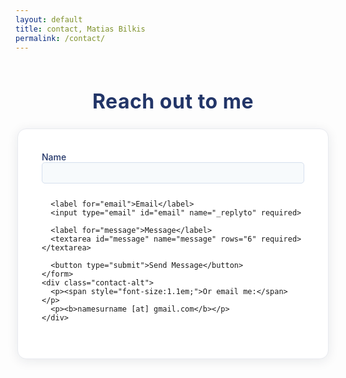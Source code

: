 ```yaml
---
layout: default
title: contact, Matias Bilkis
permalink: /contact/
---
```


<div class="contact-container">
  <h1 class="contact-title">Reach out to me</h1>
  <div class="contact-card">
    <form action="https://formspree.io/f/xovwvwok" method="POST" class="contact-form">
      <label for="name">Name</label>
      <input type="text" id="name" name="name" required>

      <label for="email">Email</label>
      <input type="email" id="email" name="_replyto" required>

      <label for="message">Message</label>
      <textarea id="message" name="message" rows="6" required></textarea>

      <button type="submit">Send Message</button>
    </form>
    <div class="contact-alt">
      <p><span style="font-size:1.1em;">Or email me:</span></p>
      <p><b>namesurname [at] gmail.com</b></p>
    </div>
  </div>
</div>

<style>
.contact-container {
  display: flex;
  flex-direction: column;
  align-items: center;
  padding: 0px 0 40px 0;  /* Reduced top and bottom padding */
  min-height: unset;        /* Remove or reduce this if you don't want forced height */
}


.contact-title {
  color: #223568;
  font-size: 2rem;
  font-weight: 700;
  margin-bottom: 24px;
  text-align: center;
  letter-spacing: 0.5px;
}

.contact-card {
  background: #fff;
  border-radius: 14px;
  box-shadow: 0 3px 18px rgba(20,30,60,0.09);
  padding: 36px 38px 30px 38px;
  min-width: 320px;
  max-width: 420px;
  margin: 0 auto;
  display: flex;
  flex-direction: column;
  align-items: stretch;
  border: 1.5px solid #e8eaef;
}

.contact-form label {
  margin-top: 12px;
  margin-bottom: 4px;
  font-weight: 500;
  color: #223568;
  font-size: 1em;
}

.contact-form input,
.contact-form textarea {
  width: 100%;
  padding: 8px 10px;
  margin-bottom: 12px;
  font-size: 1em;
  border-radius: 5px;
  border: 1.2px solid #d6e0ee;
  background: #f7fafc;
  transition: border 0.18s;
}
.contact-form input:focus,
.contact-form textarea:focus {
  outline: none;
  border: 1.2px solid #1976d2;
  background: #fff;
}

.contact-form button[type="submit"] {
  margin-top: 10px;
  padding: 11px 0;
  width: 100%;
  background: #223568;
  color: #fff;
  border: none;
  font-weight: 600;
  font-size: 1.06em;
  border-radius: 7px;
  cursor: pointer;
  transition: background 0.18s;
}

.contact-form button[type="submit"]:hover {
  background: #cc0000;
}

.contact-alt {
  margin-top: 28px;
  text-align: center;
  color: #444;
  font-size: 0.99em;
}
</style>
